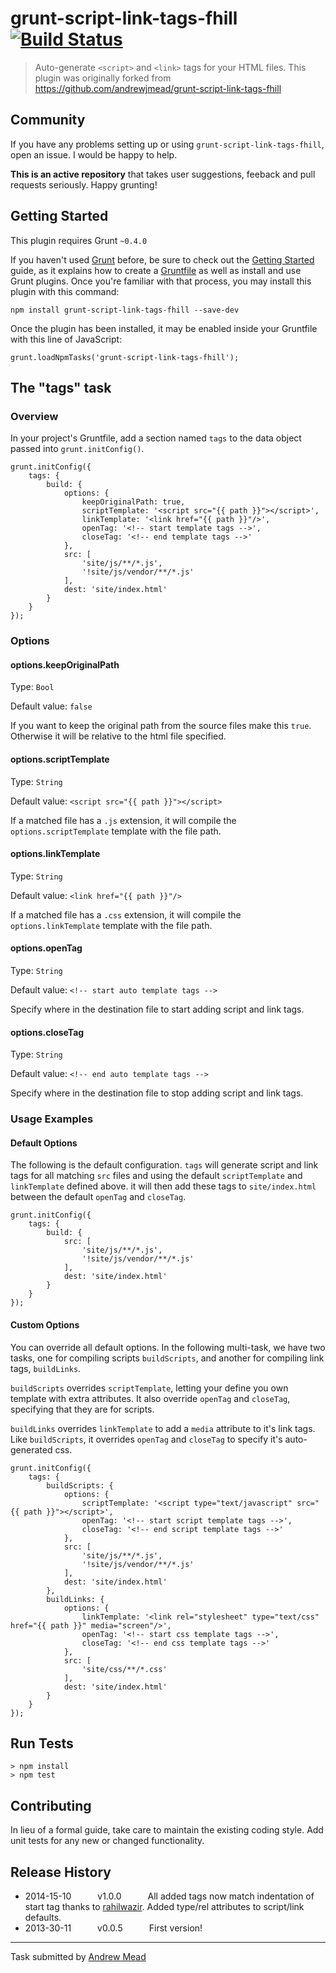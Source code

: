 # grunt-script-link-tags-fhill [![Build Status](https://travis-ci.org/andrewjmead/grunt-script-link-tags-fhill.png)](https://travis-ci.org/andrewjmead/grunt-script-link-tags-fhill)

> Auto-generate `<script>` and `<link>` tags for your HTML files. This plugin was originally forked from https://github.com/andrewjmead/grunt-script-link-tags-fhill

## Community

If you have any problems setting up or using `grunt-script-link-tags-fhill`, open an issue. I would be happy to help.

**This is an active repository** that takes user suggestions, feeback and pull requests seriously. Happy grunting!

## Getting Started
This plugin requires Grunt `~0.4.0`

If you haven't used [Grunt](http://gruntjs.com/) before, be sure to check out the [Getting Started](http://gruntjs.com/getting-started) guide, as it explains how to create a [Gruntfile](http://gruntjs.com/sample-gruntfile) as well as install and use Grunt plugins. Once you're familiar with that process, you may install this plugin with this command:

	npm install grunt-script-link-tags-fhill --save-dev

Once the plugin has been installed, it may be enabled inside your Gruntfile with this line of JavaScript:

	grunt.loadNpmTasks('grunt-script-link-tags-fhill');

## The "tags" task

### Overview
In your project's Gruntfile, add a section named `tags` to the data object passed into `grunt.initConfig()`.

	grunt.initConfig({
		tags: {
		    build: {
		        options: {
		        	keepOriginalPath: true,
			        scriptTemplate: '<script src="{{ path }}"></script>',
					linkTemplate: '<link href="{{ path }}"/>',
		            openTag: '<!-- start template tags -->',
		            closeTag: '<!-- end template tags -->'
		        },
		        src: [
		            'site/js/**/*.js',
		            '!site/js/vendor/**/*.js'
		        ],
		        dest: 'site/index.html'
		    }
		}
	});


### Options

#### options.keepOriginalPath

Type: `Bool`

Default value: `false`

If you want to keep the original path from the source files make this `true`. Otherwise it will be relative to the html file specified.

#### options.scriptTemplate

Type: `String`

Default value: `<script src="{{ path }}"></script>`

If a matched file has a `.js` extension, it will compile the `options.scriptTemplate` template with the file path.

#### options.linkTemplate

Type: `String`

Default value: `<link href="{{ path }}"/>`

If a matched file has a `.css` extension, it will compile the `options.linkTemplate` template with the file path.

#### options.openTag
Type: `String`

Default value: `<!-- start auto template tags -->`

Specify where in the destination file to start adding script and link tags.

#### options.closeTag
Type: `String`

Default value: `<!-- end auto template tags -->`

Specify where in the destination file to stop adding script and link tags.

### Usage Examples

#### Default Options

The following is the default configuration. `tags` will generate script and link tags for all matching `src` files and using the default `scriptTemplate` and `linkTemplate` defined above. it will then add these tags to `site/index.html` between the default `openTag` and `closeTag`.

	grunt.initConfig({
		tags: {
		    build: {
		        src: [
		            'site/js/**/*.js',
		            '!site/js/vendor/**/*.js'
		        ],
		        dest: 'site/index.html'
		    }
		}
	});

#### Custom Options

You can override all default options. In the following multi-task, we have two tasks, one for compiling scripts `buildScripts`, and another for compiling link tags, `buildLinks`.

`buildScripts` overrides `scriptTemplate`, letting your define you own template with extra attributes. It also override `openTag` and `closeTag`, specifying that they are for scripts.

`buildLinks` overrides `linkTemplate` to add a `media` attribute to it's link tags. Like `buildScripts`, it overrides `openTag` and `closeTag` to specify it's auto-generated css.

	grunt.initConfig({
		tags: {
		    buildScripts: {
		        options: {
			        scriptTemplate: '<script type="text/javascript" src="{{ path }}"></script>',
		            openTag: '<!-- start script template tags -->',
		            closeTag: '<!-- end script template tags -->'
		        },
		        src: [
		            'site/js/**/*.js',
		            '!site/js/vendor/**/*.js'
		        ],
		        dest: 'site/index.html'
		    },
		    buildLinks: {
		        options: {
					linkTemplate: '<link rel="stylesheet" type="text/css" href="{{ path }}" media="screen"/>',
		            openTag: '<!-- start css template tags -->',
		            closeTag: '<!-- end css template tags -->'
		        },
		        src: [
		            'site/css/**/*.css'
		        ],
		        dest: 'site/index.html'
		    }
		}
	});

## Run Tests

    > npm install
    > npm test

## Contributing
In lieu of a formal guide, take care to maintain the existing coding style. Add unit tests for any new or changed functionality.

## Release History
 * 2014-15-10   v1.0.0   All added tags now match indentation of start tag thanks to [rahilwazir](https://github.com/rahilwazir). Added type/rel attributes to script/link defaults.
 * 2013-30-11   v0.0.5   First version!

---

Task submitted by [Andrew Mead](http://www.andrewjmead.com)
